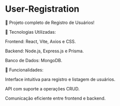 # User-Registration
 
🚀 Projeto completo de Registro de Usuários!

📂 Tecnologias Utilizadas:

Frontend: React, Vite, Axios e CSS.

Backend: Node.js, Express.js e Prisma.

Banco de Dados: MongoDB.

🎯 Funcionalidades:

Interface intuitiva para registro e listagem de usuários.

API com suporte a operações CRUD.

Comunicação eficiente entre frontend e backend.
